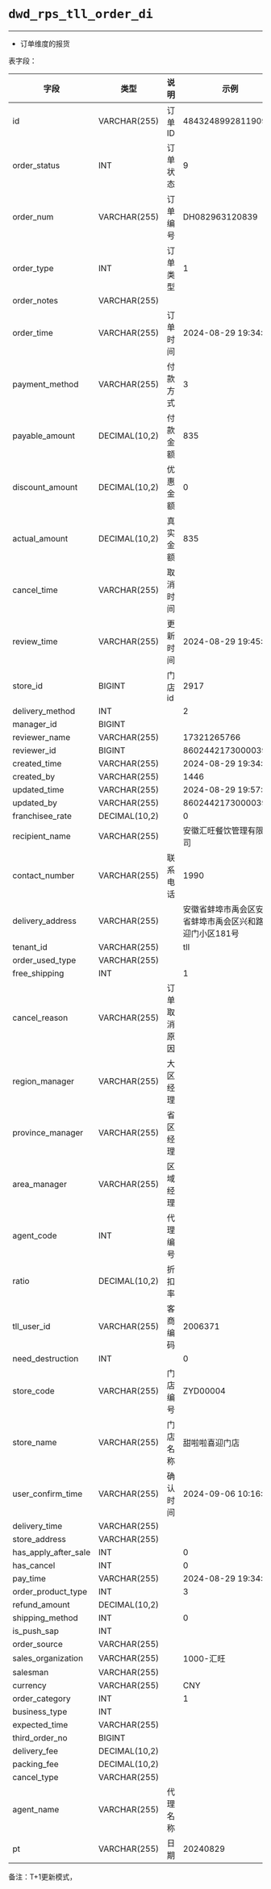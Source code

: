 # `dwd_rps_tll_order_di`

---

- 订单维度的报货

表字段：

| 字段                 | 类型          | 说明         | 示例                                                      |
| -------------------- | ------------- | ------------ | --------------------------------------------------------- |
| id                   | VARCHAR(255)  | 订单ID       | 484324899281190912                                        |
| order_status         | INT           | 订单状态     | 9                                                         |
| order_num            | VARCHAR(255)  | 订单编号     | DH082963120839                                            |
| order_type           | INT           | 订单类型     | 1                                                         |
| order_notes          | VARCHAR(255)  |              |                                                           |
| order_time           | VARCHAR(255)  | 订单时间     | 2024-08-29 19:34:19                                       |
| payment_method       | VARCHAR(255)  | 付款方式     | 3                                                         |
| payable_amount       | DECIMAL(10,2) | 付款金额     | 835                                                       |
| discount_amount      | DECIMAL(10,2) | 优惠金额     | 0                                                         |
| actual_amount        | DECIMAL(10,2) | 真实金额     | 835                                                       |
| cancel_time          | VARCHAR(255)  | 取消时间     |                                                           |
| review_time          | VARCHAR(255)  | 更新时间     | 2024-08-29 19:45:44                                       |
| store_id             | BIGINT        | 门店id       | 2917                                                      |
| delivery_method      | INT           |              | 2                                                         |
| manager_id           | BIGINT        |              |                                                           |
| reviewer_name        | VARCHAR(255)  |              | 17321265766                                               |
| reviewer_id          | BIGINT        |              | 860244217300003908                                        |
| created_time         | VARCHAR(255)  |              | 2024-08-29 19:34:19                                       |
| created_by           | VARCHAR(255)  |              | 1446                                                      |
| updated_time         | VARCHAR(255)  |              | 2024-08-29 19:57:02                                       |
| updated_by           | VARCHAR(255)  |              | 860244217300003908                                        |
| franchisee_rate      | DECIMAL(10,2) |              | 0                                                         |
| recipient_name       | VARCHAR(255)  |              | 安徽汇旺餐饮管理有限公司                                  |
| contact_number       | VARCHAR(255)  | 联系电话     | 1990                                                      |
| delivery_address     | VARCHAR(255)  |              | 安徽省蚌埠市禹会区安徽省蚌埠市禹会区兴和路喜迎门小区181号 |
| tenant_id            | VARCHAR(255)  |              | tll                                                       |
| order_used_type      | VARCHAR(255)  |              |                                                           |
| free_shipping        | INT           |              | 1                                                         |
| cancel_reason        | VARCHAR(255)  | 订单取消原因 |                                                           |
| region_manager       | VARCHAR(255)  | 大区经理     |                                                           |
| province_manager     | VARCHAR(255)  | 省区经理     |                                                           |
| area_manager         | VARCHAR(255)  | 区域经理     |                                                           |
| agent_code           | INT           | 代理编号     |                                                           |
| ratio                | DECIMAL(10,2) | 折扣率       |                                                           |
| tll_user_id          | VARCHAR(255)  | 客商编码     | 2006371                                                   |
| need_destruction     | INT           |              | 0                                                         |
| store_code           | VARCHAR(255)  | 门店编号     | ZYD00004                                                  |
| store_name           | VARCHAR(255)  | 门店名称     | 甜啦啦喜迎门店                                            |
| user_confirm_time    | VARCHAR(255)  | 确认时间     | 2024-09-06 10:16:01                                       |
| delivery_time        | VARCHAR(255)  |              |                                                           |
| store_address        | VARCHAR(255)  |              |                                                           |
| has_apply_after_sale | INT           |              | 0                                                         |
| has_cancel           | INT           |              | 0                                                         |
| pay_time             | VARCHAR(255)  |              | 2024-08-29 19:34:23                                       |
| order_product_type   | INT           |              | 3                                                         |
| refund_amount        | DECIMAL(10,2) |              |                                                           |
| shipping_method      | INT           |              | 0                                                         |
| is_push_sap          | INT           |              |                                                           |
| order_source         | VARCHAR(255)  |              |                                                           |
| sales_organization   | VARCHAR(255)  |              | 1000-汇旺                                                 |
| salesman             | VARCHAR(255)  |              |                                                           |
| currency             | VARCHAR(255)  |              | CNY                                                       |
| order_category       | INT           |              | 1                                                         |
| business_type        | INT           |              |                                                           |
| expected_time        | VARCHAR(255)  |              |                                                           |
| third_order_no       | BIGINT        |              |                                                           |
| delivery_fee         | DECIMAL(10,2) |              |                                                           |
| packing_fee          | DECIMAL(10,2) |              |                                                           |
| cancel_type          | VARCHAR(255)  |              |                                                           |
| agent_name           | VARCHAR(255)  | 代理名称     |                                                           |
| pt                   | VARCHAR(255)  | 日期         | 20240829                                                  |

备注：T+1更新模式，
